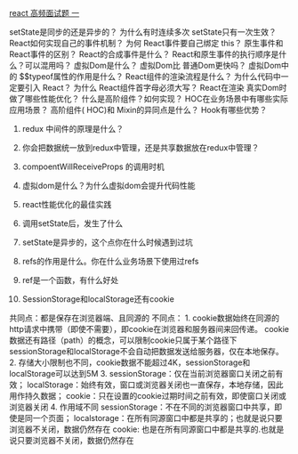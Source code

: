 [react 高频面试题 一](https://zhuanlan.zhihu.com/p/82840768)


setState是同步的还是异步的？
为什么有时连续多次 setState只有一次生效？
React如何实现自己的事件机制？
为何 React事件要自己绑定 this？
原生事件和 React事件的区别？
React的合成事件是什么？
React和原生事件的执行顺序是什么？可以混用吗？
虚拟Dom是什么？
虚拟Dom比 普通Dom更快吗？
虚拟Dom中的 $$typeof属性的作用是什么？
React组件的渲染流程是什么？
为什么代码中一定要引入 React？
为什么 React组件首字母必须大写？
React在渲染 真实Dom时做了哪些性能优化？
什么是高阶组件？如何实现？
HOC在业务场景中有哪些实际应用场景？
高阶组件( HOC)和 Mixin的异同点是什么？
Hook有哪些优势？

1. redux 中间件的原理是什么？

2. 你会把数据统一放到redux中管理，还是共享数据放在redux中管理？

3. compoentWillReceiveProps 的调用时机

4. 虚拟dom是什么？为什么虚拟dom会提升代码性能

5. react性能优化的最佳实践


6. 调用setState后，发生了什么

7. setState是异步的，这个点你在什么时候遇到过坑

8. refs的作用是什么。你在什么业务场景下使用过refs

9. ref是一个函数，有什么好处

11. SessionStorage和localStorage还有cookie

共同点：都是保存在浏览器端、且同源的
不同点：
    1. cookie数据始终在同源的http请求中携带（即使不需要），即cookie在浏览器和服务器间来回传递。
    cookie数据还有路径（path）的概念，可以限制cookie只属于某个路径下
    sessionStorage和localStorage不会自动把数据发送给服务器，仅在本地保存。
    2. 存储大小限制也不同，cookie数据不能超过4K，sessionStorage和localStorage可以达到5M
    3. sessionStorage：仅在当前浏览器窗口关闭之前有效；
    localStorage：始终有效，窗口或浏览器关闭也一直保存，本地存储，因此用作持久数据；
    cookie：只在设置的cookie过期时间之前有效，即使窗口关闭或浏览器关闭
    4. 作用域不同
    sessionStorage：不在不同的浏览器窗口中共享，即使是同一个页面；
    localstorage：在所有同源窗口中都是共享的；也就是说只要浏览器不关闭，数据仍然存在
    cookie: 也是在所有同源窗口中都是共享的.也就是说只要浏览器不关闭，数据仍然存在